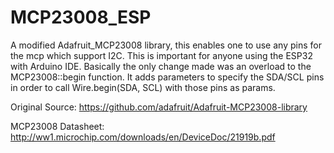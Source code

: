 # MCP23008_ESP
A modified Adafruit_MCP23008 library, this enables one to use any pins for the mcp which support I2C. This is important for anyone using the ESP32 with
Arduino IDE.
Basically the only change made was an overload to the MCP23008::begin function.
It adds parameters to specify the SDA/SCL pins in order to call Wire.begin(SDA, SCL) with those pins as params.


Original Source: https://github.com/adafruit/Adafruit-MCP23008-library

MCP23008 Datasheet: http://ww1.microchip.com/downloads/en/DeviceDoc/21919b.pdf